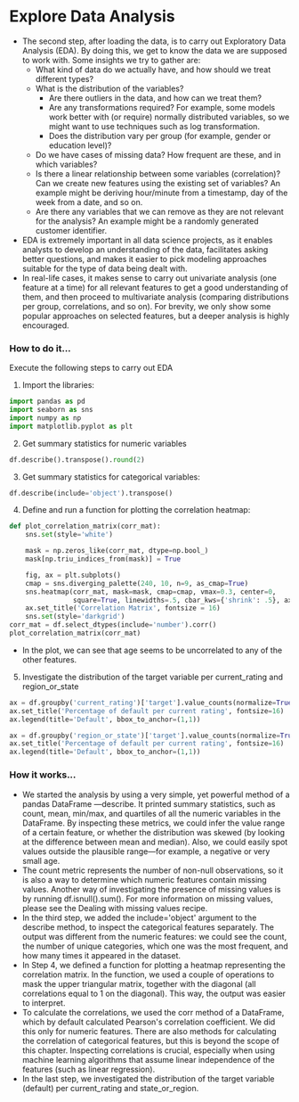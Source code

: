 # Explore Data Analysis

- The second step, after loading the data, is to carry out Exploratory Data Analysis (EDA). By doing this, we get to know the data we are supposed to work with. Some insights we try to gather are:
    - What kind of data do we actually have, and how should we treat different types?
    - What is the distribution of the variables?
        - Are there outliers in the data, and how can we treat them?
        - Are any transformations required? For example, some models work better with (or require) normally distributed variables, so we might want to use techniques such as log transformation.
        - Does the distribution vary per group (for example, gender or education level)?
    - Do we have cases of missing data? How frequent are these, and in which variables?
    - Is there a linear relationship between some variables (correlation)? Can we create new features using the existing set of variables? An example might be deriving hour/minute from a timestamp, day of the week from a date, and so on.
    - Are there any variables that we can remove as they are not relevant for the analysis? An example might be a randomly generated customer identifier.
- EDA is extremely important in all data science projects, as it enables analysts to develop an understanding of the data, facilitates asking better questions, and makes it easier to pick modeling approaches suitable for the type of data being dealt with.
- In real-life cases, it makes sense to carry out univariate analysis (one feature at a time) for all relevant features to get a good understanding of them, and then proceed to multivariate analysis (comparing distributions per group, correlations, and so on). For brevity, we only show some popular approaches on selected features, but a deeper analysis is highly encouraged.

### How to do it...
Execute the following steps to carry out EDA

1. Import the libraries:


```python
import pandas as pd
import seaborn as sns
import numpy as np
import matplotlib.pyplot as plt
```

2. Get summary statistics for numeric variables


```python
df.describe().transpose().round(2)
```


3. Get summary statistics for categorical variables:


```python
df.describe(include='object').transpose()
```


4. Define and run a function for plotting the correlation heatmap:


```python
def plot_correlation_matrix(corr_mat):
    sns.set(style='white')

    mask = np.zeros_like(corr_mat, dtype=np.bool_)
    mask[np.triu_indices_from(mask)] = True

    fig, ax = plt.subplots()
    cmap = sns.diverging_palette(240, 10, n=9, as_cmap=True)
    sns.heatmap(corr_mat, mask=mask, cmap=cmap, vmax=0.3, center=0,
                square=True, linewidths=.5, cbar_kws={'shrink': .5}, ax=ax)
    ax.set_title('Correlation Matrix', fontsize = 16)
    sns.set(style='darkgrid')
corr_mat = df.select_dtypes(include='number').corr()
plot_correlation_matrix(corr_mat)

```
    


- In the plot, we can see that age seems to be uncorrelated to any of the other features.

5. Investigate the distribution of the target variable per current_rating and
region_or_state  


```python
ax = df.groupby('current_rating')['target'].value_counts(normalize=True).unstack().plot(kind='barh', stacked='True')
ax.set_title('Percentage of default per current rating', fontsize=16)
ax.legend(title='Default', bbox_to_anchor=(1,1))
```

    



```python
ax = df.groupby('region_or_state')['target'].value_counts(normalize=True).unstack().plot(kind='barh', stacked='True')
ax.set_title('Percentage of default per current rating', fontsize=16)
ax.legend(title='Default', bbox_to_anchor=(1,1))
```

    


### How it works...
- We started the analysis by using a very simple, yet powerful method of
a pandas DataFrame —describe. It printed summary statistics, such as count, mean, min/max, and quartiles of all the numeric variables in the DataFrame. By inspecting these metrics, we could infer the value range of a certain feature, or whether the distribution was skewed (by looking at the difference between mean and median). Also, we could easily spot values outside the plausible range—for example, a negative or very small age.
- The count metric represents the number of non-null observations, so it is also a way to determine which numeric features contain missing values. Another way of investigating the presence of missing values is by running df.isnull().sum(). For more information on missing values, please see the Dealing with missing values recipe.
- In the third step, we added the include='object' argument to the
describe method, to inspect the categorical features separately. The output was different from the numeric features: we could see the count, the number of unique categories, which one was the most frequent, and how many times it appeared in the dataset.
- In Step 4, we defined a function for plotting a heatmap representing the correlation matrix. In the function, we used a couple of operations to mask the upper triangular matrix, together with the diagonal (all correlations equal to 1 on the diagonal). This way, the output was easier to interpret.
- To calculate the correlations, we used the corr method of a DataFrame, which by default calculated Pearson's correlation coefficient. We did this only for numeric features. There are also methods for calculating the correlation of categorical features, but this is beyond the scope of this chapter. Inspecting correlations is crucial, especially when using machine learning algorithms that assume linear independence of the features (such as linear regression).
- In the last step, we investigated the distribution of the target variable (default) per current_rating and state_or_region.
